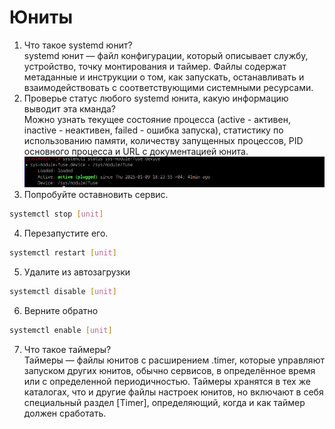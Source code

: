 # Юниты

1. Что такое systemd юнит?<br />
systemd юнит — файл конфигурации, который описывает службу, устройство, точку монтирования и таймер. Файлы содержат метаданные и инструкции о том, как запускать, останавливать и взаимодействовать с соответствующими системными ресурсами.<br />
2. Проверье статус любого systemd юнита, какую информацию выводит эта кманда?<br />
Можно узнать текущее состояние процесса (active - активен, inactive - неактивен, failed - ошибка запуска), статистику по использованию памяти, количеству запущенных процессов, PID основного процесса и URL с документацией юнита.<br />
![alt text](https://github.com/kryffaer/Tasks_241/blob/my_reply/5-Systemd/screenshots/2.png?raw=true)<br />
3. Попробуйте оставновить сервис.<br />
```sh
systemctl stop [unit]
```
4. Перезапустите его.<br />
```sh
systemctl restart [unit]
```
5. Удалите из автозагрузки<br />
```sh
systemctl disable [unit]
```
6. Верните обратно<br />
```bash
systemctl enable [unit]
```
7. Что такое таймеры?<br />
Таймеры — файлы юнитов с расширением .timer, которые управляют запуском других юнитов, обычно сервисов, в определённое время или с определенной периодичностью. Таймеры хранятся в тех же каталогах, что и другие файлы настроек юнитов, но включают в себя специальный раздел [Timer], определяющий, когда и как таймер должен сработать.
